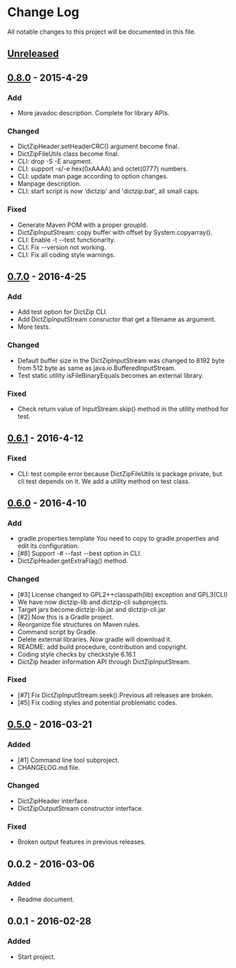 # Change Log
All notable changes to this project will be documented in this file.

## [Unreleased]

## [0.8.0] - 2015-4-29
### Add
- More javadoc description. Complete for library APIs.

### Changed
- DictZipHeader.setHeaderCRC() argument become final.
- DictZipFileUtils class become final.
- CLI: drop -S -E <base64> arugment.
- CLI: support -s/-e hex(0xAAAA) and octet(0777) numbers.
- CLI: update man page according to option changes.
- Manpage description.
- CLI: start script is now 'dictzip' and 'dictzip.bat', all small caps.

### Fixed
- Generate Maven POM with a proper groupId.
- DictZipInputStream: copy buffer with offset by System.copyarray().
- CLI: Enable -t --test functionarity.
- CLI: Fix --version not working.
- CLI: Fix all coding style warnings.

## [0.7.0] - 2016-4-25
### Add
- Add test option for DictZip CLI.
- Add DictZipInputStream consructor that get a filename as argument.
- More tests.

### Changed
- Default buffer size in the DictZipInputStream was changed to 8192 byte
  from 512 byte as same as java.io.BufferedInputStream.
- Test static utility isFileBinaryEquals becomes an external library.

### Fixed
- Check return value of InputStream.skip() method in the utility method
  for test.

## [0.6.1] - 2016-4-12
### Fixed
- CLI: test compile error because DictZipFileUtils is package private,
  but cli test depends on it. We add a utility method on test class.

## [0.6.0] - 2016-4-10
### Add
- gradle.properties.template
  You need to copy to gradle.properties and edit its configuration.
- [#8] Support -# --fast --best option in CLI.
- DictZipHeader.getExtraFlag() method.

### Changed
- [#3] License changed to GPL2++classpath(lib) exception and GPL3(CLI)
- We have now dictzip-lib and dictzip-cli subprojects.
- Target jars become dictzip-lib.jar and dictzip-cli.jar
- [#2] Now this is a Gradle project.
- Reorganize file structures on Maven rules.
- Command script by Gradle.
- Delete external libraries. Now gradle will download it.
- README: add build procedure, contribution and copyright.
- Coding style checks by checkstyle 6.16.1
- DictZip header information API through DictZipInputStream.

### Fixed
- [#7] Fix DictZipInputStream.seek().Previous all releases are broken.
- [#5] Fix coding styles and potential problematic codes.

## [0.5.0] - 2016-03-21
### Added
- [#1] Command line tool subproject.
- CHANGELOG.md file.

### Changed
- DictZipHeader interface.
- DictZipOutputStream constructor interface.

### Fixed
- Broken output features in previous releases.

## 0.0.2 - 2016-03-06
### Added
- Readme document.

## 0.0.1 - 2016-02-28
### Added
- Start project.

[Unreleased]: https://github.com/miurahr/dictzip-java/compare/v0.8.0...HEAD
[0.8.0]: https://github.com/miurahr/dictzip-java/compare/v0.7.0...v0.8.0
[0.7.0]: https://github.com/miurahr/dictzip-java/compare/v0.6.1...v0.7.0
[0.6.1]: https://github.com/miurahr/dictzip-java/compare/v0.6.0...v0.6.1
[0.6.0]: https://github.com/miurahr/dictzip-java/compare/v0.5.0...v0.6.0
[0.5.0]: https://github.com/miurahr/dictzip-java/compare/v0.0.2...v0.5.0
